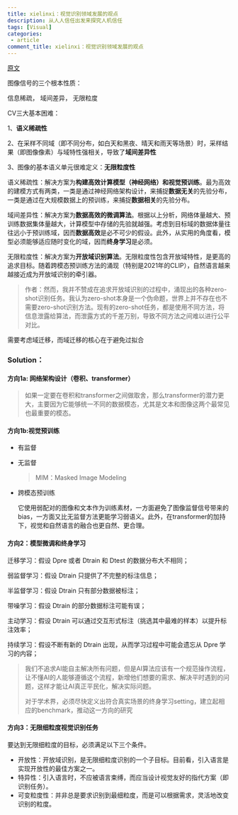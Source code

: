 ```yaml
---
title: xielinxi：视觉识别领域发展的观点
description: 从人人信任出发来探究人机信任
tags: [Visual]
categories:
 - article
comment_title: xielinxi：视觉识别领域发展的观点
---
```


[原文](https://zhuanlan.zhihu.com/p/558646681?utm_medium=social&utm_oi=788544272327643136&utm_psn=1547372044911783936&utm_source=wechat_session&utm_id=0&s_r=0)

图像信号的三个根本性质：

信息稀疏， 域间差异， 无限粒度

CV三大基本困难：

1、**语义稀疏性**

2、在采样不同域（即不同分布，如白天和黑夜、晴天和雨天等场景）时，采样结果（即图像像素）与域特性强相关，导致了**域间差异性**

3、图像的基本语义单元很难定义：**无限粒度性**

语义稀疏性：解决方案为**构建高效计算模型（神经网络）**和**视觉预训练**。最为高效的建模方式有两类，一类是通过神经网络架构设计，来捕捉**数据无关**的先验分布，一类是通过在大规模数据上的预训练，来捕捉**数据相关**的先验分布。

域间差异性：解决方案为**数据高效的微调算法**。根据以上分析，网络体量越大、预训练数据集体量越大，计算模型中存储的先验就越强。考虑到目标域的数据体量往往远小于预训练域，因而**数据高效**是必不可少的假设。此外，从实用的角度看，模型必须能够适应随时变化的域，因而**终身学习**是必须。

无限粒度性：解决方案为**开放域识别算法**。无限粒度性包含开放域特性，是更高的追求目标。随着跨模态预训练方法的涌现（特别是2021年的CLIP），自然语言越来越接近成为开放域识别的牵引器。

> 作者：然而，我并不赞成在追求开放域识别的过程中，涌现出的各种zero-shot识别任务。我认为zero-shot本身是一个伪命题，世界上并不存在也不需要zero-shot识别方法。现有的zero-shot任务，都是使用不同方法，将信息泄露给算法，而泄露方式的千差万别，导致不同方法之间难以进行公平对比。

需要考虑域迁移，而域迁移的核心在于避免过拟合



### Solution：

#### 方向1a: 网络架构设计（卷积、transformer）

> 如果一定要在卷积和transformer之间做取舍，那么transformer的潜力更大，主要因为它能够统一不同的数据模态，尤其是文本和图像这两个最常见也最重要的模态。

#### 方向1b:视觉预训练

- 有监督

- 无监督

  > MIM：Masked Image Modeling

- 跨模态预训练

  它使用弱配对的图像和文本作为训练素材，一方面避免了图像监督信号带来的bias，一方面又比无监督方法更能学习弱语义。此外，在transformer的加持下，视觉和自然语言的融合也更自然、更合理。



#### **方向2：模型微调和终身学习**

迁移学习：假设 Dpre 或者 Dtrain 和 Dtest 的数据分布大不相同；

弱监督学习：假设 Dtrain 只提供了不完整的标注信息；

半监督学习：假设 Dtrain 只有部分数据被标注；

带噪学习：假设 Dtrain 的部分数据标注可能有误；

主动学习：假设 Dtrain 可以通过交互形式标注（挑选其中最难的样本）以提升标注效率；

持续学习：假设不断有新的 Dtrain 出现，从而学习过程中可能会遗忘从 Dpre 学习的内容；



> 我们不追求AI能自主解决所有问题，但是AI算法应该有一个规范操作流程，让不懂AI的人能够遵循这个流程，新增他们想要的需求、解决平时遇到的问题，这样才能让AI真正平民化，解决实际问题。
>
> 对于学术界，必须尽快定义出符合真实场景的终身学习setting，建立起相应的benchmark，推动这一方向的研究



#### **方向3：无限细粒度视觉识别任务**

要达到无限细粒度的目标，必须满足以下三个条件。

- 开放性：开放域识别，是无限细粒度识别的一个子目标。目前看，引入语言是实现开放性的最佳方案之一。
- 特异性：引入语言时，不应被语言束缚，而应当设计视觉友好的指代方案（即识别任务）。
- 可变粒度性：并非总是要求识别到最细粒度，而是可以根据需求，灵活地改变识别的粒度。
